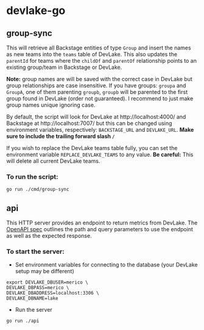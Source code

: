 # devlake-go

## group-sync

This will retrieve all Backstage entities of type `Group` and insert the names as new teams into the `teams` table of DevLake. This also updates the `parentId` for teams where the `childOf` and `parentOf` relationship points to an existing group/team in Backstage or DevLake.

**Note:** group names are will be saved with the correct case in DevLake but group relationships are case insensitive. If you have groups: `groupa` and `GroupA`, one of them parenting `groupb`, `groupb` will be parented to the first group found in DevLake (order not guaranteed). I recommend to just make group names unique ignoring case.

By default, the script will look for DevLake at http://localhost:4000/ and Backstage at http://localhost:7007/ but this can be changed using environment variables, respectively: `BACKSTAGE_URL` and `DEVLAKE_URL`. **Make sure to include the trailing forward slash `/`**

If you wish to replace the DevLake teams table fully, you can set the environment variable `REPLACE_DEVLAKE_TEAMS` to any value. **Be careful:** This will delete all current DevLake teams.

### To run the script:

```
go run ./cmd/group-sync
```

## api

This HTTP server provides an endpoint to return metrics from DevLake. The [OpenAPI spec](api/openapi.yaml) outlines the path and query parameters to use the endpoint as well as the expected response.

### To start the server:

- Set environment variables for connecting to the database (your DevLake setup may be different)

```
export DEVLAKE_DBUSER=merico \
DEVLAKE_DBPASS=merico \
DEVLAKE_DBADDRESS=localhost:3306 \
DEVLAKE_DBNAME=lake
```

- Run the server

```
go run ./api
```
